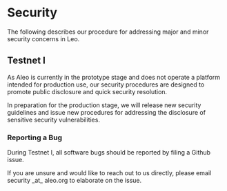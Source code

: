 # Security

The following describes our procedure for addressing major and minor security concerns in Leo.

## Testnet I

As Aleo is currently in the prototype stage and does not operate a platform intended for production use,
our security procedures are designed to promote public disclosure and quick security resolution.

In preparation for the production stage, we will release new security guidelines and
issue new procedures for addressing the disclosure of sensitive security vulnerabilities.

### Reporting a Bug

During Testnet I, all software bugs should be reported by filing a Github issue.

If you are unsure and would like to reach out to us directly, please email security \_at\_ aleo.org to elaborate on the issue.
